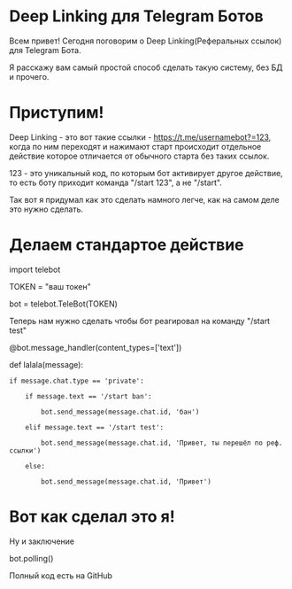 # Deep Linking для Telegram Ботов

Всем привет! Сегодня поговорим о Deep Linking(Реферальных ссылок) для Telegram Бота.

Я расскажу вам самый простой способ сделать такую систему, без БД и прочего.

# Приступим!

Deep Linking - это вот такие ссылки - https://t.me/usernamebot?=123, когда по ним переходят и нажимают старт происходит отдельное действие которое отличается от обычного старта без таких ссылок.

123 - это уникальный код, по которым бот активирует другое действие, то есть боту приходит команда "/start 123", а не "/start".

Так вот я придумал как это сделать намного легче, как на самом деле это нужно сделать.

# Делаем стандартое действие

import telebot

TOKEN = "ваш токен"

bot = telebot.TeleBot(TOKEN)

Теперь нам нужно сделать чтобы бот реагировал на команду "/start test"

@bot.message_handler(content_types=['text'])

def lalala(message):

    if message.chat.type == 'private':

        if message.text == '/start ban':

            bot.send_message(message.chat.id, 'бан')

        elif message.text == '/start test':

            bot.send_message(message.chat.id, 'Привет, ты перешёл по реф. ссылки')

        else:

            bot.send_message(message.chat.id, 'Привет')

            

# Вот как сделал это я!

Ну и заключение

bot.polling()

Полный код есть на GitHub

